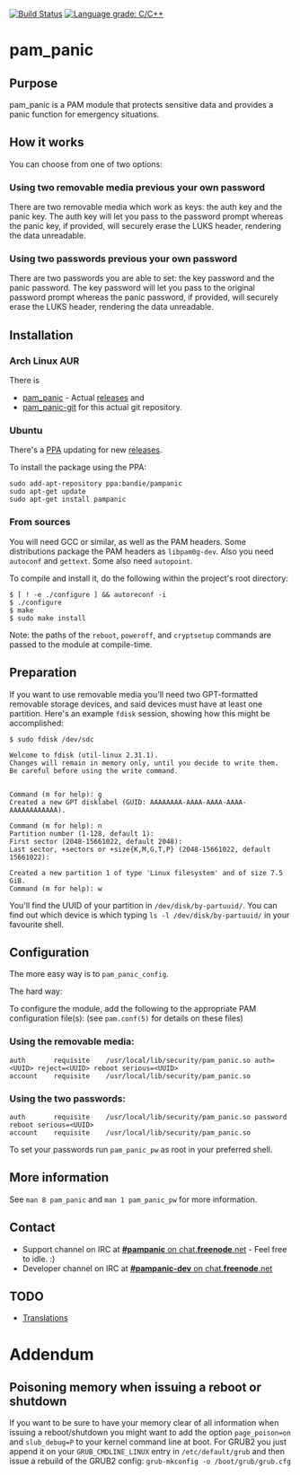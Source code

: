 [![Build Status](https://travis-ci.org/pampanic/pam_panic.svg?branch=master)](https://travis-ci.org/pampanic/pam_panic)
[![Language grade: C/C++](https://img.shields.io/lgtm/grade/cpp/g/pampanic/pam_panic.svg?logo=lgtm&logoWidth=18)](https://lgtm.com/projects/g/pampanic/pam_panic/context:cpp)
# pam\_panic


## Purpose
pam\_panic is a PAM module that protects sensitive data and provides a panic function for emergency situations.


## How it works
You can choose from one of two options:

### Using two removable media previous your own password
There are two removable media which work as keys: the auth key and the panic key. The auth key will let you pass to the password prompt whereas the panic key, if provided, will securely erase the LUKS header, rendering the data unreadable.

### Using two passwords previous your own password
There are two passwords you are able to set: the key password and the panic password. The key password will let you pass to the original password prompt whereas the panic password, if provided, will securely erase the LUKS header, rendering the data unreadable.


## Installation
### Arch Linux AUR
There is
- [pam_panic](https://aur.archlinux.org/packages/pam_panic/) - Actual [releases](https://github.com/pampanic/pam_panic/releases) and
- [pam_panic-git](https://aur.archlinux.org/packages/pam_panic-git/) for this actual git repository.

### Ubuntu
There's a [PPA](https://launchpad.net/~bandie/+archive/ubuntu/pampanic) updating for new [releases](https://github.com/pampanic/pam_panic/releases).

To install the package using the PPA:
```
sudo add-apt-repository ppa:bandie/pampanic
sudo apt-get update
sudo apt-get install pampanic
```

### From sources
You will need GCC or similar, as well as the PAM headers. Some distributions package the PAM headers as `libpam0g-dev`.
Also you need `autoconf` and `gettext`. Some also need `autopoint`.

To compile and install it, do the following within the project's root directory:

```console
$ [ ! -e ./configure ] && autoreconf -i
$ ./configure
$ make
$ sudo make install
```

Note: the paths of the `reboot`, `poweroff`, and `cryptsetup` commands are passed to the module at compile-time.

## Preparation

If you want to use removable media you'll need two GPT-formatted removable storage devices, and said devices must have at least one partition. Here's an example `fdisk` session, showing how this might be accomplished:

```console
$ sudo fdisk /dev/sdc

Welcome to fdisk (util-linux 2.31.1).
Changes will remain in memory only, until you decide to write them.
Be careful before using the write command.


Command (m for help): g
Created a new GPT disklabel (GUID: AAAAAAAA-AAAA-AAAA-AAAA-AAAAAAAAAAAA).

Command (m for help): n
Partition number (1-128, default 1): 
First sector (2048-15661022, default 2048): 
Last sector, +sectors or +size{K,M,G,T,P} (2048-15661022, default 15661022): 

Created a new partition 1 of type 'Linux filesystem' and of size 7.5 GiB.
Command (m for help): w
```

You'll find the UUID of your partition in `/dev/disk/by-partuuid/`. You can find out which device is which typing `ls -l /dev/disk/by-partuuid/` in your favourite shell.



## Configuration
The more easy way is to `pam_panic_config`. 


The hard way:

To configure the module, add the following to the appropriate PAM configuration file(s): (see `pam.conf(5)` for details on these files)

### Using the removable media:
```
auth       requisite    /usr/local/lib/security/pam_panic.so auth=<UUID> reject=<UUID> reboot serious=<UUID>
account    requisite    /usr/local/lib/security/pam_panic.so
```

### Using the two passwords:
```
auth       requisite    /usr/local/lib/security/pam_panic.so password reboot serious=<UUID>
account    requisite    /usr/local/lib/security/pam_panic.so
```
To set your passwords run `pam_panic_pw` as root in your preferred shell.


## More information
See `man 8 pam_panic` and `man 1 pam_panic_pw` for more information.


## Contact
- Support channel on IRC at [**#pampanic** on chat.**freenode**.net](https://webchat.freenode.net/?channels=%23pampanic&uio=d4)  - Feel free to idle. :)
- Developer channel on IRC at [**#pampanic-dev** on chat.**freenode**.net](https://webchat.freenode.net/?channels=%23pampanic-dev&uio=d4) 


## TODO
- [Translations](https://github.com/pampanic/pam_panic/wiki/How-to-translate)


# Addendum

## Poisoning memory when issuing a reboot or shutdown

If you want to be sure to have your memory clear of all information when issuing a reboot/shutdown 
you might want to add the option `page_poison=on` and `slub_debug=P` to your kernel command line at boot.
For GRUB2 you just append it on your `GRUB_CMDLINE_LINUX` entry in `/etc/default/grub` and then issue a rebuild
of the GRUB2 config: `grub-mkconfig -o /boot/grub/grub.cfg`


